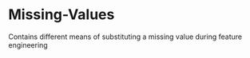 # Missing-Values
Contains different means of substituting a missing value during feature engineering 
